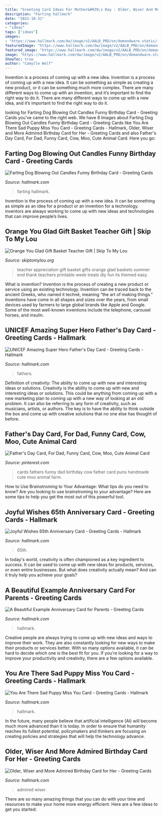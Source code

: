 ```yaml
---
title: "Greeting Card Ideas For Mother&#039;s Day : Older, Wiser And More Admired Birthday Card For Her"
description: "Farting hallmark"
date: "2022-10-31"
categories:
- "ideas"
tags: ["ideas"]
images:
- "https://www.hallmark.com/dw/image/v2/AALB_PRD/on/demandware.static/-/Sites-hallmark-master/default/dw378e2152/images/finished-goods/UNICEF-Amazing-Super-Hero-Fathers-Day-Card-root-429UND8913_PV.1.UND8913.jpg_Source_Image.jpg"
featuredImage: "https://www.hallmark.com/dw/image/v2/AALB_PRD/on/demandware.static/-/Sites-hallmark-master/default/dw03d4658d/images/finished-goods/A-Beautiful-Example-Anniversary-Card-for-Parents-root-599AVY1189_PV.1.AVY1189.jpg_Source_Image.jpg"
featured_image: "https://www.hallmark.com/dw/image/v2/AALB_PRD/on/demandware.static/-/Sites-hallmark-master/default/dw0d62da18/images/finished-goods/You-Are-There-Sad-Puppy-Miss-You-Card-root-399M1632_PV.1.M1632.jpg_Source_Image.jpg"
image: "https://www.hallmark.com/dw/image/v2/AALB_PRD/on/demandware.static/-/Sites-hallmark-master/default/dwc7016b29/images/finished-goods/Joyful-es-65th-Anniversary-Card_499AVY2933_01.jpg?sw=1920"
ShowToc: true
author: "Camylle Wolf"
---
```



Invention is a process of coming up with a new idea.
Invention is a process of coming up with a new idea. It can be something as simple as creating a new product, or it can be something much more complex. There are many different ways to come up with an invention, and it’s important to find the right way to do it. There are many different ways to come up with a new idea, and it’s important to find the right way to do it.

	

		
looking for Farting Dog Blowing Out Candles Funny Birthday Card - Greeting Cards you've came to the right web. We have 8 Images about Farting Dog Blowing Out Candles Funny Birthday Card - Greeting Cards like You Are There Sad Puppy Miss You Card - Greeting Cards - Hallmark, Older, Wiser and More Admired Birthday Card for Her - Greeting Cards and also Father&#039;s Day Card, For Dad, Funny Card, Cow, Moo, Cute Animal Card. Here you go:
		
    
## Farting Dog Blowing Out Candles Funny Birthday Card - Greeting Cards

<img loading=lazy src="https://www.hallmark.com/dw/image/v2/AALB_PRD/on/demandware.static/-/Sites-hallmark-master/default/dw74293721/images/finished-goods/Farting-Dog-Blowing-Out-Candles-Funny-Birthday-Card_369ZZB3716_04.jpg?sw=1920" onerror="this.onerror=null;this.src='https://tse1.mm.bing.net/th?id=OIP.cHaDKubqfYTHs502BPvVlAHaHa&amp;pid=15.1';" alt="Farting Dog Blowing Out Candles Funny Birthday Card - Greeting Cards">

_Source: hallmark.com_

>farting hallmark. 

	

Invention is the process of coming up with a new idea. It can be something as simple as an idea for a product or an invention for a technology. inventors are always working to come up with new ideas and technologies that can improve people’s lives.

    
## Orange You Glad Gift Basket Teacher Gift | Skip To My Lou

<img loading=lazy src="http://www.skiptomylou.org/wp-content/uploads/2015/04/teacher-appreciation-gift-basket-4.jpg" onerror="this.onerror=null;this.src='https://tse4.mm.bing.net/th?id=OIP.gIyjAeC9EwTA1BdayVdXXQHaKl&amp;pid=15.1';" alt="Orange You Glad Gift Basket Teacher Gift | Skip To My Lou">

_Source: skiptomylou.org_

>teacher appreciation gift basket gifts orange glad baskets summer end thank teachers printable week treats diy fun its themed easy. 

	

What is invention?
Invention is the process of creating a new product or service using an existing technology. Invention can be traced back to the ancient Greeks, who named it technē, meaning “the art of making things.” Inventions have come in all shapes and sizes over the years, from small devices used by farmers to large global brands like Apple and Google. Some of the most well-known inventions include the telephone, carousel horses, and insulin.

    
## UNICEF Amazing Super Hero Father&#039;s Day Card - Greeting Cards - Hallmark

<img loading=lazy src="https://www.hallmark.com/dw/image/v2/AALB_PRD/on/demandware.static/-/Sites-hallmark-master/default/dw378e2152/images/finished-goods/UNICEF-Amazing-Super-Hero-Fathers-Day-Card-root-429UND8913_PV.1.UND8913.jpg_Source_Image.jpg" onerror="this.onerror=null;this.src='https://tse2.mm.bing.net/th?id=OIP.yzQMfmTHHO6Q-NZk1fZRagHaKz&amp;pid=15.1';" alt="UNICEF Amazing Super Hero Father&#039;s Day Card - Greeting Cards - Hallmark">

_Source: hallmark.com_

>fathers. 

	

Definition of creativity: The ability to come up with new and interesting ideas or solutions.
Creativity is the ability to come up with new and interesting ideas or solutions. This could be anything from coming up with a new marketing plan to coming up with a new way of looking at an old problem. It can also be referring to any form of creativity, such as musicians, artists, or authors. The key is to have the ability to think outside the box and come up with creative solutions that no one else has thought of before.

    
## Father&#039;s Day Card, For Dad, Funny Card, Cow, Moo, Cute Animal Card

<img loading=lazy src="https://i.pinimg.com/736x/d3/1a/d9/d31ad9ddc24d2cfbf4953cffa2976752.jpg" onerror="this.onerror=null;this.src='https://tse4.mm.bing.net/th?id=OIP.6ZXO6jYZ5adh238qwDMPWAHaLH&amp;pid=15.1';" alt="Father&#039;s Day Card, For Dad, Funny Card, Cow, Moo, Cute Animal Card">

_Source: pinterest.com_

>cards fathers funny dad birthday cow father card puns handmade cute moo animal farm. 

	

How to Use Brainstroming to Your Advantage: What tips do you need to know?
Are you looking to use brainstroming to your advantage? Here are some tips to help you get the most out of this powerful tool.

    
## Joyful Wishes 65th Anniversary Card - Greeting Cards - Hallmark

<img loading=lazy src="https://www.hallmark.com/dw/image/v2/AALB_PRD/on/demandware.static/-/Sites-hallmark-master/default/dwc7016b29/images/finished-goods/Joyful-es-65th-Anniversary-Card_499AVY2933_01.jpg?sw=1920" onerror="this.onerror=null;this.src='https://tse3.mm.bing.net/th?id=OIP.23eKjkMD52zW01bF_1JjqwHaHa&amp;pid=15.1';" alt="Joyful Wishes 65th Anniversary Card - Greeting Cards - Hallmark">

_Source: hallmark.com_

>65th. 

	

In today's world, creativity is often championed as a key ingredient to success. It can be used to come up with new ideas for products, services, or even entire businesses. But what does creativity actually mean? And can it truly help you achieve your goals?

    
## A Beautiful Example Anniversary Card For Parents - Greeting Cards

<img loading=lazy src="https://www.hallmark.com/dw/image/v2/AALB_PRD/on/demandware.static/-/Sites-hallmark-master/default/dw03d4658d/images/finished-goods/A-Beautiful-Example-Anniversary-Card-for-Parents-root-599AVY1189_PV.1.AVY1189.jpg_Source_Image.jpg" onerror="this.onerror=null;this.src='https://tse2.mm.bing.net/th?id=OIP.boDM8PPYo4LGcibBzPRTUgHaKz&amp;pid=15.1';" alt="A Beautiful Example Anniversary Card for Parents - Greeting Cards">

_Source: hallmark.com_

>hallmark. 

	

Creative people are always trying to come up with new ideas and ways to improve their work. They are also constantly looking for new ways to make their products or services better. With so many options available, it can be hard to decide which one is the best fit for you. If you're looking for a way to improve your productivity and creativity, there are a few options available.

    
## You Are There Sad Puppy Miss You Card - Greeting Cards - Hallmark

<img loading=lazy src="https://www.hallmark.com/dw/image/v2/AALB_PRD/on/demandware.static/-/Sites-hallmark-master/default/dw0d62da18/images/finished-goods/You-Are-There-Sad-Puppy-Miss-You-Card-root-399M1632_PV.1.M1632.jpg_Source_Image.jpg" onerror="this.onerror=null;this.src='https://tse3.mm.bing.net/th?id=OIP.EPCRbHKrCEfiFHLnw5uI4AHaKz&amp;pid=15.1';" alt="You Are There Sad Puppy Miss You Card - Greeting Cards - Hallmark">

_Source: hallmark.com_

>hallmark. 

	

In the future, many people believe that artificial intelligence (AI) will become much more advanced than it is today. In order to ensure that humanity reaches its fullest potential, policymakers and thinkers are focusing on creating policies and strategies that will help the technology advance.

    
## Older, Wiser And More Admired Birthday Card For Her - Greeting Cards

<img loading=lazy src="https://www.hallmark.com/dw/image/v2/AALB_PRD/on/demandware.static/-/Sites-hallmark-master/default/dw0f5d1564/images/finished-goods/products/899HBD3103/er-Wiser-and-More-Admired-Birthday-Card_899HBD3103_01.jpg?sw=1200&amp;sh=1200&amp;sm=fit" onerror="this.onerror=null;this.src='https://tse2.mm.bing.net/th?id=OIP.gwbJh9OYrdapx2QdR5YXpQHaHa&amp;pid=15.1';" alt="Older, Wiser and More Admired Birthday Card for Her - Greeting Cards">

_Source: hallmark.com_

>admired wiser. 

	

There are so many amazing things that you can do with your time and resources to make your home more energy efficient. Here are a few ideas to get you started:

